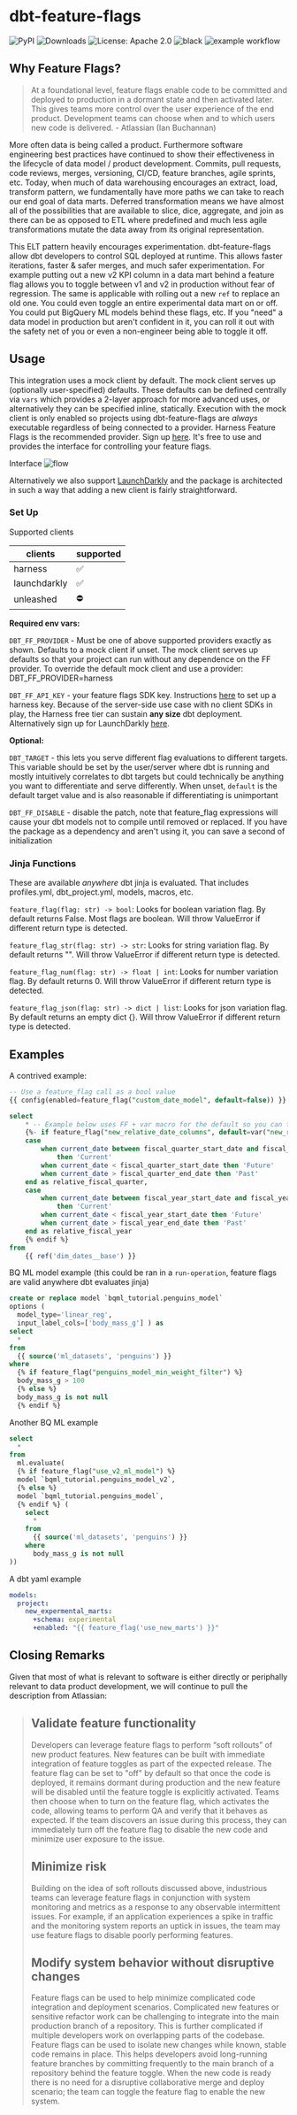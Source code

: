 # dbt-feature-flags

![PyPI](https://img.shields.io/pypi/v/dbt-feature-flags)
![Downloads](https://pepy.tech/badge/dbt-feature-flags)
![License: Apache 2.0](https://img.shields.io/badge/License-Apache_2.0-green.svg)
![black](https://img.shields.io/badge/code%20style-black-000000.svg)
![example workflow](https://github.com/z3z1ma/dbt-feature-flags/actions/workflows/run-tests.yml/badge.svg)

## Why Feature Flags?

> At a foundational level, feature flags enable code to be committed and deployed to production in a dormant state and then activated later. This gives teams more control over the user experience of the end product. Development teams can choose when and to which users new code is delivered. - Atlassian (Ian Buchannan)


More often data is being called a product. Furthermore software engineering best practices have continued to show their effectiveness in the lifecycle of data model / product development. Commits, pull requests, code reviews, merges, versioning, CI/CD, feature branches, agile sprints, etc. Today, when much of data warehousing encourages an extract, load, transform pattern, we fundamentally have more paths we can take to reach our end goal of data marts. Deferred transformation means we have almost all of the possibilities that are available to slice, dice, aggregate, and join as there can be as opposed to ETL where predefined and much less agile transformations mutate the data away from its original representation. 

This ELT pattern heavily encourages experimentation. dbt-feature-flags allow dbt developers to control SQL deployed at runtime. This allows faster iterations, faster & safer merges, and much safer experimentation. For example putting out a new v2 KPI column in a data mart behind a feature flag allows you to toggle between v1 and v2 in production without fear of regression. The same is applicable with rolling out a new `ref` to replace an old one. You could even toggle an entire experimental data mart on or off. You could put BigQuery ML models behind these flags, etc. If you "need" a data model in production but aren't confident in it, you can roll it out with the safety net of you or even a non-engineer being able to toggle it off. 

## Usage

This integration uses a mock client by default. The mock client serves up (optionally user-specified) defaults. These defaults can be defined centrally via `vars` which provides a 2-layer approach for more advanced uses, or alternatively they can be specified inline, statically. Execution with the mock client is only enabled so projects using dbt-feature-flags are _always_ executable regardless of being connected to a provider. Harness Feature Flags is the recommended provider. Sign up [here](https://harness.io/products/feature-flags). It's free to use and provides the interface for controlling your feature flags. 

Interface
![flow](https://files.helpdocs.io/kw8ldg1itf/articles/1j7pdkqh7j/1657792368788/screenshot-2022-07-14-at-10-52-03.png)

Alternatively we also support [LaunchDarkly](https://launchdarkly.com/) and the package is architected in such a way that adding a new client is fairly straightforward.

### Set Up

Supported clients

| clients      | supported |
|--------------|-----------|
| harness      | ✅         |
| launchdarkly | ✅         |
| unleashed    | ⛔️         |

**Required env vars:**

`DBT_FF_PROVIDER` - Must be one of above supported providers exactly as shown. Defaults to a mock client if unset. The mock client serves up defaults so that your project can run without any dependence on the FF provider. To override the default mock client and use a provider: DBT_FF_PROVIDER=harness

`DBT_FF_API_KEY` - your feature flags SDK key. Instructions [here](https://docs.harness.io/article/1j7pdkqh7j-create-a-feature-flag#step_3_create_an_sdk_key) to set up a harness key. Because of the server-side use case with no client SDKs in play, the Harness free tier can sustain **any size** dbt deployment. Alternatively sign up for LaunchDarkly [here](https://launchdarkly.com/start-trial/).

**Optional:**

`DBT_TARGET` - this lets you serve different flag evaluations to different targets. This variable should be set by the user/server where dbt is running and mostly intuitively correlates to dbt targets but could technically be anything you want to differentiate and serve differently. When unset, `default` is the default target value and is also reasonable if differentiating is unimportant

`DBT_FF_DISABLE` - disable the patch, note that feature_flag expressions will cause your dbt models not to compile until removed or replaced. If you have the package as a dependency and aren't using it, you can save a second of initialization

### Jinja Functions

These are available *anywhere* dbt jinja is evaluated. That includes profiles.yml, dbt_project.yml, models, macros, etc.

`feature_flag(flag: str) -> bool`: Looks for boolean variation flag. By default returns False. Most flags are boolean. Will throw ValueError if different return type is detected.

`feature_flag_str(flag: str) -> str`: Looks for string variation flag. By default returns "". Will throw ValueError if different return type is detected.

`feature_flag_num(flag: str) -> float | int`: Looks for number variation flag. By default returns 0. Will throw ValueError if different return type is detected.

`feature_flag_json(flag: str) -> dict | list`: Looks for json variation flag. By default returns an empty dict {}. Will throw ValueError if different return type is detected.

## Examples

A contrived example:

```sql
-- Use a feature_flag call as a bool value
{{ config(enabled=feature_flag("custom_date_model", default=false)) }}

select
    * -- Example below uses FF + var macro for the default so you can toggle it while offline
    {%- if feature_flag("new_relative_date_columns", default=var("new_relative_date_columns", false)) %},
    case
        when current_date between fiscal_quarter_start_date and fiscal_quarter_end_date
            then 'Current'
        when current_date < fiscal_quarter_start_date then 'Future'
        when current_date > fiscal_quarter_end_date then 'Past'
    end as relative_fiscal_quarter,
    case
        when current_date between fiscal_year_start_date and fiscal_year_end_date
            then 'Current'
        when current_date < fiscal_year_start_date then 'Future'
        when current_date > fiscal_year_end_date then 'Past'
    end as relative_fiscal_year
    {% endif %}
from
    {{ ref('dim_dates__base') }}
```

BQ ML model example (this could be ran in a `run-operation`, feature flags are valid anywhere dbt evaluates jinja)

```sql
create or replace model `bqml_tutorial.penguins_model`
options (
  model_type='linear_reg',
  input_label_cols=['body_mass_g'] ) as
select
  *
from
  {{ source('ml_datasets', 'penguins') }}
where
  {% if feature_flag("penguins_model_min_weight_filter") %}
  body_mass_g > 100
  {% else %}
  body_mass_g is not null
  {% endif %}
```

Another BQ ML example

```sql
select
  *
from
  ml.evaluate(
  {% if feature_flag("use_v2_ml_model") %}
  model `bqml_tutorial.penguins_model_v2`,
  {% else %}
  model `bqml_tutorial.penguins_model`,
  {% endif %} (
    select
      *
    from
      {{ source('ml_datasets', 'penguins') }}
    where
      body_mass_g is not null
))
```

A dbt yaml example

```yaml
models:
  project:
    new_expermental_marts:
      +schema: experimental
      +enabled: "{{ feature_flag('use_new_marts') }}"

```

## Closing Remarks

Given that most of what is relevant to software is either directly or periphally relevant to data product development, we will continue to pull the description from Atlassian:

> ## Validate feature functionality
> Developers can leverage feature flags to perform “soft rollouts” of new product features. New features can be built with immediate integration of feature toggles as part of the expected release. The feature flag can be set to "off" by default so that once the code is deployed, it remains dormant during production and the new feature will be disabled until the feature toggle is explicitly activated. Teams then choose when to turn on the feature flag, which activates the code, allowing teams to perform QA and verify that it behaves as expected. If the team discovers an issue during this process, they can immediately turn off the feature flag to disable the new code and minimize user exposure to the issue.
> ## Minimize risk
> Building on the idea of soft rollouts discussed above, industrious teams can leverage feature flags in conjunction with system monitoring and metrics as a response to any observable intermittent issues. For example, if an application experiences a spike in traffic and the monitoring system reports an uptick in issues, the team may use feature flags to disable poorly performing features.
> ## Modify system behavior without disruptive changes
> Feature flags can be used to help minimize complicated code integration and deployment scenarios. Complicated new features or sensitive refactor work can be challenging to integrate into the main production branch of a repository. This is further complicated if multiple developers work on overlapping parts of the codebase. 
> Feature flags can be used to isolate new changes while known, stable code remains in place. This helps developers avoid long-running feature branches by committing frequently to the main branch of a repository behind the feature toggle. When the new code is ready there is no need for a disruptive collaborative merge and deploy scenario; the team can toggle the feature flag to enable the new system.
